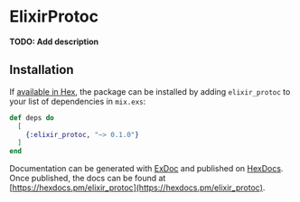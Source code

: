 # ElixirProtoc

**TODO: Add description**

## Installation

If [available in Hex](https://hex.pm/docs/publish), the package can be installed
by adding `elixir_protoc` to your list of dependencies in `mix.exs`:

```elixir
def deps do
  [
    {:elixir_protoc, "~> 0.1.0"}
  ]
end
```

Documentation can be generated with [ExDoc](https://github.com/elixir-lang/ex_doc)
and published on [HexDocs](https://hexdocs.pm). Once published, the docs can
be found at [https://hexdocs.pm/elixir_protoc](https://hexdocs.pm/elixir_protoc).

